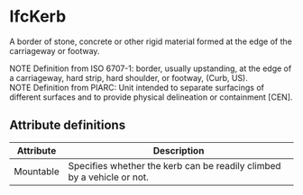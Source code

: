 IfcKerb
=======
A border of stone, concrete or other rigid material formed at the edge of the
carriageway or footway.  
  
NOTE Definition from ISO 6707-1: border, usually upstanding, at the edge of a
carriageway, hard strip, hard shoulder, or footway, (Curb, US).  
NOTE Definition from PIARC: Unit intended to separate surfacings of different
surfaces and to provide physical delineation or containment [CEN].  


Attribute definitions
---------------------
| Attribute   | Description                                                            |
|-------------|------------------------------------------------------------------------|
| Mountable   | Specifies whether the kerb can be readily climbed by a vehicle or not. |

